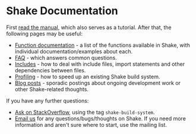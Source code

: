 # Shake Documentation

First [read the manual](Manual.md#readme), which also serves as a tutorial. After that, the following pages may be useful:

* [Function documentation](https://hackage.haskell.org/packages/archive/shake/latest/doc/html/Development-Shake.html) - a list of the functions available in Shake, with individual documentation/examples about each.
* [FAQ](FAQ.md) - which answers common questions.
* [Includes](Includes.md) - how to deal with include files, import statements and other dependencies between files.
* [Profiling](Profiling.md) - how to speed up an existing Shake build system.
* [Blog posts](http://neilmitchell.blogspot.co.uk/search/label/shake) - sporadic postings about ongoing development work or other Shake-related thoughts.

<!--
Shake is suitable for all sizes of build systems, from a simple C project to a huge cross-platform multi-language project. However, at different scales, different techniques tend to be applicable.
* [Small/simple build systems](Small.md#readme) - some simpler build systems can be written as _forward_ build systems, without the need to explicitly think about dependencies or targets. Useful for getting started, relies on a tool to automatically track your dependencies.
* [Large frequently changing build systems](Large.md#readme) - for large build systems, it is useful to split the build system interpreter and metadata apart, making changes to the Haskell build system comparatively rare.
-->

If you have any further questions:

* [Ask on StackOverflow](https://stackoverflow.com/questions/tagged/shake-build-system), using the tag `shake-build-system`.
* [Email us](https://groups.google.com/forum/?fromgroups#!forum/shake-build-system) for any questions/bugs/thoughts on Shake. If you need more information and aren't sure where to start, use the mailing list.
